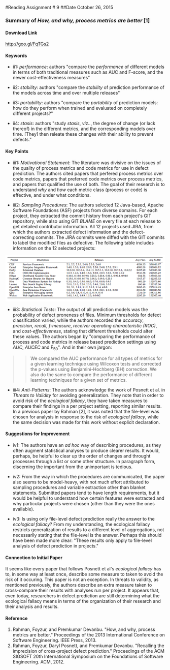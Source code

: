 #Reading Assignment # 9
##Date October 26, 2015 
### Summary of *How, and why, process metrics are better* [1] 

#### Download Link
http://goo.gl/FqTGs2

#### Keywords
* ii1: *performance*: authors "compare the *performance* of different models in terms of both traditional measures such as AUC and F-score, and the newer cost-effectiveness measures"

* ii2: *stability*: authors "compare the *stability* of prediction performance of the models across time and over multiple releases"

* ii3: *portability*: authors "compare the *portability* of prediction models: how do they perform when trained and evaluated on completely different projects?"

* ii4: *stasis*: authors "study *stasis*, *viz..*, the degree of change (or lack thereof) in the different metrics, and the corresponding models over time. [They] then releate these changes with their ability to prevent defects."

#### Key Points
* iii1: *Motivational Statement*: The literature was divisive on the issues of the quality of process metrics and code metrics for use in defect prediction.  The authors cited papers that perfered process metrics over code metrics, papers that preferred code metrics over process metrics, and papers that qualified the use of both.  The goal of their research is to understand *why* and *how* each metric class (process or code) is effective, and under what conditions.

* iii2: *Sampling Procedures*: The authors selected 12 Java-based, Apache Software Foundations (ASF) projects from diverse domains.  For each project, they extracted the commit history from each project's GIT repository, while also using GIT *BLAME* on every file at each release to get detailed contributor information.  All 12 projects used JIRA, from which the authors extracted defect information and the defect-correcting commits.  The JIRA commits were diffed with the GIT commits to label the modified files as defective.  The following table includes information on the 12 selected projects:

![output](projects.png?)

* iii3: *Statistical Tests*: The output of all prediction models was the probability of defect proneness of files.  Minimum thresholds for defect classification varied, while the authors recorded the *accuracy*, *precision*, *recall*, *f-measure*, *receiver operating characteristic (ROC)*, and *cost-effectiveness*, stating that different thresholds could alter these values. The authors began by "comparing the performance of process and code metrics in release based prediction settings using *AUC*, *AUCEC* and F<sub>50</sub>". And in their own jargon:

>> We compared the AUC performance for all types of metrics for a given learning technique using Wilcoxon tests and corrected the p-values using Benjamini-Hochberg (BH) correction. We also do the same to compare the performance of different learning techniques for a given set of metrics.


* iii4: *Anti-Patterns*:  The authors acknowledge the work of Posnett et al. in *Threats to Validity* for avoiding generalization.  They note that in order to avoid risk of the *ecological fallacy*, they have taken measures to compare their findings in a per project setting, reporting similar results.  In a previous paper by Rahman [2], it was noted that the file-level was chosen for analysis in response to the risk of *ecological fallacy*, while the same decision was made for this work without explicit declaration.

#### Suggestions for Improvement 
* iv1: The authors have an *ad hoc* way of describing procedures, as they often augment statistical analyses to produce clearer results. It would, perhaps, be helpful to clear up the order of changes and throught processes through a list or some other structure.  In paragraph form, discerning the important from the unimportant is tedious.

* iv2: From the way in which the procedures are communicated, the paper also seems to be model-heavy, with not much effort attributed to sampling procedures and variable extraction other than blanket statements.  Submitted papers tend to have length requirements, but it would be helpful to understand how certain features were extracted and why particular projects were chosen (other than they were the ones available).

* iv3: Is using only file-level defect prediction really the answer to the *ecological fallacy*?  From my understanding, the ecological fallacy restricts generalization of results to a different level of aggregations, not necessarily stating that the file-level is the answer.  Perhaps this should have been made more clear:  "These results only apply to file-level analysis of defect prediction in projects."

#### Connection to Initial Paper
It seems like every paper that follows Posnett et al's *ecological fallacy* has to, in some way at least once, describe some measure to taken to avoid the risk of it occuring.  This paper is not an exception.  In threats to validity, as mentioned previously, the authors describe an extra measure taken to cross-compare their results with analyses run per project.  It appears that, even today, researchers in defect prediction are still determining what the ecological fallacy means in terms of the organization of their research and their analysis and results.

#### Reference
1. Rahman, Foyzur, and Premkumar Devanbu. "How, and why, process metrics are better." Proceedings of the 2013 International Conference on Software Engineering. IEEE Press, 2013.
2. Rahman, Foyzur, Daryl Posnett, and Premkumar Devanbu. "Recalling the imprecision of cross-project defect prediction." Proceedings of the ACM SIGSOFT 20th International Symposium on the Foundations of Software Engineering. ACM, 2012.
